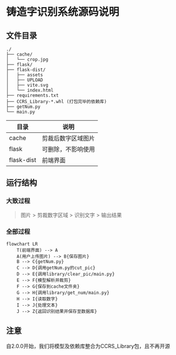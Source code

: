 # 铸造字识别系统源码说明
## 文件目录

```file_tree
./
├── cache/
│   └── crop.jpg
├── flask/
├── flask-dist/
│   ├── assets
│   ├── UPLOAD
│   ├── vite.svg
│   └── index.html
├── requirements.txt
├── CCRS_Library-*.whl (打包完毕的依赖库)
├── getNum.py
└── main.py
```

| 目录         | 说明        |
|------------|-----------|
| cache      | 剪裁后数字区域图片 |
| flask      | 可删除，不影响使用 |
| flask-dist | 前端界面      |


## 运行结构
### 大致过程
> 图片 > 剪裁数字区域 > 识别文字 > 输出结果
### 全部过程
```mermaid
flowchart LR
    T(前端界面) --> A
    A(用户上传图片) --> B{保存图片}
    B --> C{getNum.py}
    C --> D{调用getNum.py的cut_pic}
    D --> E{调用library/clear_pic/main.py}
    E --> F{模型解析并裁剪}
    F --> G{保存到cache文件夹}
    G --> H{调用library/get_num/main.py}
    H --> I{读取数字}
    I --> J{处理文本}
    J --> Z{返回识别结果并保存至数据库}
```

## 注意
自2.0.0开始，我们将模型及依赖库整合为CCRS_Library包，且不再开源


